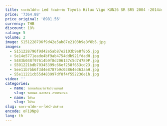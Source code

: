 ```yaml
---
title: รถควันไฟท้าย Led สีดำสำหรับ Toyota Hilux Vigo KUN26 SR SR5 2004 -2014ด้านหลังเลี้ยวไฟสัญญาณเบรคย้อนกลับ Day Light
price: '7364.88'
price_original: '8981.56'
currency: THB
discount: 18%
rating: 5
volume: 2
image: S151228796f9d42e5ab87e2103b9e8f8b5.jpg
images:
  - S151228796f9d42e5ab87e2103b9e8f8b5.jpg
  - Se14e5771eade4bf9ab4754ddb921fdadH.jpg
  - S483b048f97614b9f8d206137c5d74789P.jpg
  - S501221bdb70345399c66ef258f653cd23.jpg
  - See11b7bb6f3d4e8787b9c03864e363aaH.jpg
  - S5e11221cb55d483997df8f4f552236e1h.jpg
video: ''
categories:
  - name: รถยนต์และรถจักรยานยนต์
    slug: รถยนต-และรถจ-กรยานยนต
  - name: ไฟรถ
    slug: ไฟรถ
slug: รถคว-นไฟท-าย-led-ดำสำหร
encode: oFiDNp8
lang: th
---
```

  